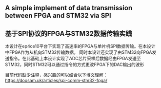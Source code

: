 ## A simple implement of data transmission between FPGA and STM32 via SPI
## 基于SPI协议的FPGA与STM32数据传输实践

本设计在ep4ce10平台下实现了高速率的FPGA与单片机SPI数据传输。在本设计中FPGA作为从机向STM32传输数据。
同时本设计还实现了由STM32向FPGA发送指令。在此基础上本设计实现了ADC芯片采样后数据经由FPGA发送至STM32，同时STM32可以通过指令的方式更改FPGA下的DAC输出的波形

目前代码缺少注释，感兴趣的可以结合以下博文理解：
https://doosam.uk/articles/spi-comm-stm32-fpga/
